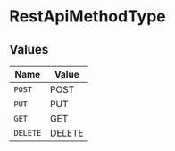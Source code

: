 # RestApiMethodType


## Values

| Name     | Value    |
| -------- | -------- |
| `POST`   | POST     |
| `PUT`    | PUT      |
| `GET`    | GET      |
| `DELETE` | DELETE   |